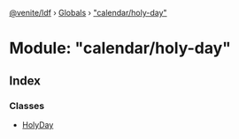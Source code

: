 [@venite/ldf](../README.md) › [Globals](../globals.md) › ["calendar/holy-day"](_calendar_holy_day_.md)

# Module: "calendar/holy-day"

## Index

### Classes

* [HolyDay](../classes/_calendar_holy_day_.holyday.md)
